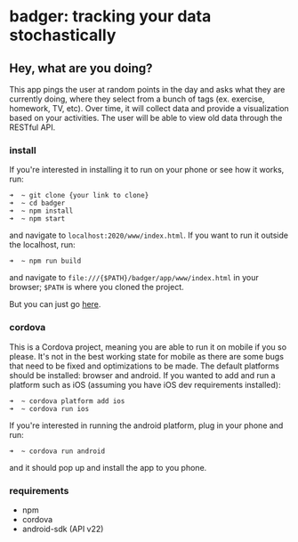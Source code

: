 # badger: tracking your data stochastically

## Hey, what are you doing?

This app pings the user at random points in the day and asks what they are currently doing, where they select from a bunch of tags (ex. exercise, homework, TV, etc). Over time, it will collect data and provide a visualization based on your activities. The user will be able to view old data through the RESTful API.

### install

If you're interested in installing it to run on your phone or see how it works, run:

```shell
➜  ~ git clone {your link to clone}
➜  ~ cd badger
➜  ~ npm install
➜  ~ npm start
```

and navigate to `localhost:2020/www/index.html`. If you want to run it outside the localhost, run:

```shell
➜  ~ npm run build
```

and navigate to `file:///{$PATH}/badger/app/www/index.html` in your browser; `$PATH` is where you cloned the project.

But you can just go [here](http://badger.js.org).

### cordova

This is a Cordova project, meaning you are able to run it on mobile if you so please. It's not in the best working state for mobile as there are some bugs that need to be fixed and optimizations to be made. The default platforms should be installed: browser and android. If you wanted to add and run a platform such as iOS (assuming you have iOS dev requirements installed):

```shell
➜  ~ cordova platform add ios
➜  ~ cordova run ios
```

If you're interested in running the android platform, plug in your phone and run:

```shell
➜  ~ cordova run android
```

and it should pop up and install the app to you phone. 

### requirements

* npm 
* cordova
* android-sdk (API v22) 
